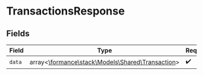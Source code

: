 # TransactionsResponse


## Fields

| Field                                                                                  | Type                                                                                   | Required                                                                               | Description                                                                            |
| -------------------------------------------------------------------------------------- | -------------------------------------------------------------------------------------- | -------------------------------------------------------------------------------------- | -------------------------------------------------------------------------------------- |
| `data`                                                                                 | array<[\formance\stack\Models\Shared\Transaction](../../Models/Shared/Transaction.md)> | :heavy_check_mark:                                                                     | N/A                                                                                    |